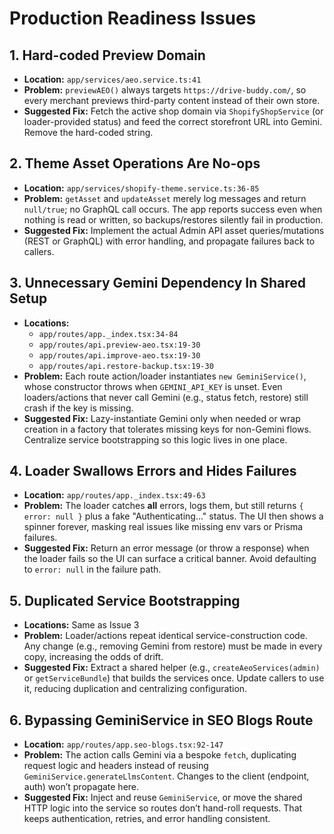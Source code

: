 # Production Readiness Issues

## 1. Hard-coded Preview Domain
- **Location:** `app/services/aeo.service.ts:41`
- **Problem:** `previewAEO()` always targets `https://drive-buddy.com/`, so every merchant previews third-party content instead of their own store.
- **Suggested Fix:** Fetch the active shop domain via `ShopifyShopService` (or loader-provided status) and feed the correct storefront URL into Gemini. Remove the hard-coded string.

## 2. Theme Asset Operations Are No-ops
- **Location:** `app/services/shopify-theme.service.ts:36-85`
- **Problem:** `getAsset` and `updateAsset` merely log messages and return `null/true`; no GraphQL call occurs. The app reports success even when nothing is read or written, so backups/restores silently fail in production.
- **Suggested Fix:** Implement the actual Admin API asset queries/mutations (REST or GraphQL) with error handling, and propagate failures back to callers.

## 3. Unnecessary Gemini Dependency In Shared Setup
- **Locations:**
  - `app/routes/app._index.tsx:34-84`
  - `app/routes/api.preview-aeo.tsx:19-30`
  - `app/routes/api.improve-aeo.tsx:19-30`
  - `app/routes/api.restore-backup.tsx:19-30`
- **Problem:** Each route action/loader instantiates `new GeminiService()`, whose constructor throws when `GEMINI_API_KEY` is unset. Even loaders/actions that never call Gemini (e.g., status fetch, restore) still crash if the key is missing.
- **Suggested Fix:** Lazy-instantiate Gemini only when needed or wrap creation in a factory that tolerates missing keys for non-Gemini flows. Centralize service bootstrapping so this logic lives in one place.

## 4. Loader Swallows Errors and Hides Failures
- **Location:** `app/routes/app._index.tsx:49-63`
- **Problem:** The loader catches **all** errors, logs them, but still returns `{ error: null }` plus a fake "Authenticating..." status. The UI then shows a spinner forever, masking real issues like missing env vars or Prisma failures.
- **Suggested Fix:** Return an error message (or throw a response) when the loader fails so the UI can surface a critical banner. Avoid defaulting to `error: null` in the failure path.

## 5. Duplicated Service Bootstrapping
- **Locations:** Same as Issue 3
- **Problem:** Loader/actions repeat identical service-construction code. Any change (e.g., removing Gemini from restore) must be made in every copy, increasing the odds of drift.
- **Suggested Fix:** Extract a shared helper (e.g., `createAeoServices(admin)` or `getServiceBundle`) that builds the services once. Update callers to use it, reducing duplication and centralizing configuration.

## 6. Bypassing GeminiService in SEO Blogs Route
- **Location:** `app/routes/app.seo-blogs.tsx:92-147`
- **Problem:** The action calls Gemini via a bespoke `fetch`, duplicating request logic and headers instead of reusing `GeminiService.generateLlmsContent`. Changes to the client (endpoint, auth) won’t propagate here.
- **Suggested Fix:** Inject and reuse `GeminiService`, or move the shared HTTP logic into the service so routes don’t hand-roll requests. That keeps authentication, retries, and error handling consistent.
